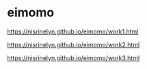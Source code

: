 # eimomo

https://nisrinelyn.github.io/eimomo/work1.html

https://nisrinelyn.github.io/eimomo/work2.html

https://nisrinelyn.github.io/eimomo/work3.html
